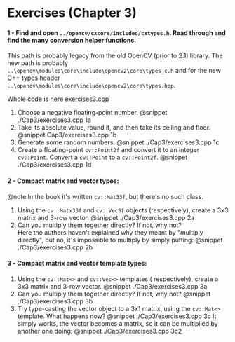 Exercises (Chapter 3)
===

#### 1 - Find and open `../opencv/cxcore/included/cxtypes.h`. Read through and find the many conversion helper functions.
This path is probably legacy from the old OpenCV (prior to 2.1) library. The new path is probably `..\opencv\modules\core\include\opencv2\core\types_c.h` and for the new C++ types header `..\opencv\modules\core\include\opencv2\core\types.hpp`.

Whole code is here [exercises3.cpp](https://github.com/CodefroesPuc/learningOpencv3/blob/master/Cap3/exercises3.cpp)
1. Choose a negative floating-point number.
@snippet ./Cap3/exercises3.cpp 1a
2. Take its absolute value, round it, and then take its ceiling and floor.
@snippet Cap3/exercises3.cpp 1b
3. Generate some random numbers.
@snippet ./Cap3/exercises3.cpp 1c
4. Create a floating-point `cv::Point2f` and convert it to an integer `cv::Point`. Convert a `cv::Point` to a `cv::Point2f`.
@snippet ./Cap3/exercises3.cpp 1d

#### 2 - Compact matrix and vector types:

@note In the book it's written `cv::Mat33f`, but there's no such class.

1. Using the `cv::Matx33f` and `cv::Vec3f` objects (respectively), create a 3x3 matrix and 3-row vector.
@snippet ./Cap3/exercises3.cpp 2a
2. Can you multiply them together directly? If not, why not? <br>
  Here the authors haven't explained why they meant by "multiply directly", but no, it's impossible to multiply by simply putting:
@snippet ./Cap3/exercises3.cpp 2b

#### 3 - Compact matrix and vector template types:
1. Using the `cv::Mat<>` and `cv::Vec<>` templates ( respectively), create a 3x3 matrix and 3-row vector.
@snippet ./Cap3/exercises3.cpp 3a
2. Can you multiply them together directly? If not, why not?
@snippet ./Cap3/exercises3.cpp 3b
3. Try type-casting the vector object to a 3x1 matrix, using the `cv::Mat<>` template. What happens now?
@snippet ./Cap3/exercises3.cpp 3c
It simply works, the vector becomes a matrix, so it can be multiplied by another one doing:
@snippet ./Cap3/exercises3.cpp 3c2
